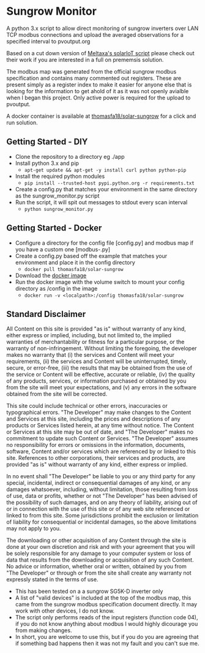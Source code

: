 # Sungrow Monitor
A python 3.x script to allow direct monitoring of sungrow inverters over LAN TCP modbus connections and upload the averaged observations for a specified interval to pvoutput.org

Based on a cut down version of [Meltaxa's solarIoT script](https://github.com/meltaxa/solariot) please check out their work if you are interested in a full on prememsis solution.

The modbus map was generated from the official sungrow modbus specification and contains many commented out registers. These are present simply as a register index to make it easier for anyone else that is looking for the information to get ahold of it as it was not openly avialble when I began this project. Only active power is required for the upload to pvoutput.

A docker container is available at [thomasfa18/solar-sungrow](https://hub.docker.com/r/thomasfa18/solar-sungrow) for a click and run solution.

## Getting Started - DIY
- Clone the repository to a directory eg ./app
- Install python 3.x and pip
  - `apt-get update && apt-get -y install curl python python-pip`
- Install the required python modules
  - `pip install --trusted-host pypi.python.org -r requirements.txt`
- Create a config.py that matches your environment in the same directory as the sungrow_monitor.py script
- Run the script, it will spit out messages to stdout every scan interval
  - `python sungrow_monitor.py`
  
## Getting Started - Docker
- Configure a directory for the config file [config.py] and modbus map if you have a custom one [modbus-<customename>.py]
- Create a config.py based off the example that matches your environment and place it in the config directory
  - `docker pull thomasfa18/solar-sungrow`
- Download the [docker image](https://hub.docker.com/r/thomasfa18/solar-sungrow)
- Run the docker image with the volume switch to mount your config directory as /config in the image
  - `docker run -v <localpath>:/config thomasfa18/solar-sungrow`

## Standard Disclaimer
All Content on this site is provided "as is" without warranty of any kind, either express or implied, including, but not limited to, the implied warranties of merchantability or fitness for a particular purpose, or the warranty of non-infringement. Without limiting the foregoing, the developer makes no warranty that
(i) the services and Content will meet your requirements,
(ii) the services and Content will be uninterrupted, timely, secure, or error-free,
(iii) the results that may be obtained from the use of the service or Content will be effective, accurate or reliable,
(iv) the quality of any products, services, or information purchased or obtained by you from the site will meet your expectations, and
(v) any errors in the software obtained from the site will be corrected. 

This site could include technical or other errors, inaccuracies or typographical errors. "The Developer" may make changes to the Content and Services at this site, including the prices and descriptions of any products or Services listed herein, at any time without notice. The Content or Services at this site may be out of date, and "The Developer" makes no commitment to update such Content or Services. "The Developer" assumes no responsibility for errors or omissions in the information, documents, software, Content and/or services which are referenced by or linked to this site. References to other corporations, their services and products, are provided "as is" without warranty of any kind, either express or implied.

In no event shall "The Developer" be liable to you or any third party for any special, incidental, indirect or consequential damages of any kind, or any damages whatsoever, including, without limitation, those resulting from loss of use, data or profits, whether or not "The Developer" has been advised of the possibility of such damages, and on any theory of liability, arising out of or in connection with the use of this site or of any web site referenced or linked to from this site. Some jurisdictions prohibit the exclusion or limitation of liability for consequential or incidental damages, so the above limitations may not apply to you.

The downloading or other acquisition of any Content through the site is done at your own discretion and risk and with your agreement that you will be solely responsible for any damage to your computer system or loss of data that results from the downloading or acquisition of any such Content. No advice or information, whether oral or written, obtained by you from "The Developer" or through or from the site shall create any warranty not expressly stated in the terms of use.

  - This has been tested on a a sungrow SG5K-D inverter only
  - A list of "valid devices" is included at the top of the modbus map, this came from the sungrow modbus specification document directly. It may work with other devices, I do not know.
  - The script only performs reads of the input registers (function code 04), if you do not know anything about modbus I would highly dicourage you from making changes.
  - In short, you are welcome to use this, but if you do you are agreeing that if something bad happens then it was not my fault and you can't sue me.
